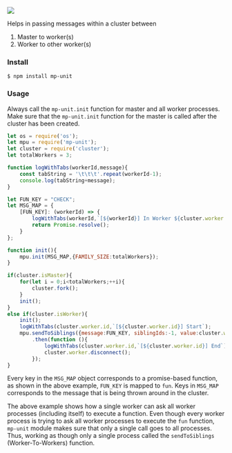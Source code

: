 [![](https://img.shields.io/bower/l/mi.svg?style=for-the-badge)](https://github.com/raw-ash/mpu)

Helps in passing messages within a cluster between
1) Master to worker(s)
2) Worker to other worker(s) 

### Install
`$ npm install mp-unit`

### Usage
Always call the `mp-unit.init` function for master and all worker processes. 
Make sure that the `mp-unit.init` function for the master is called after the cluster has been created.

```js
let os = require('os');
let mpu = require('mp-unit');
let cluster = require('cluster');
let totalWorkers = 3;

function logWithTabs(workerId,message){
    const tabString = '\t\t\t'.repeat(workerId-1);
    console.log(tabString+message);
}

let FUN_KEY = "CHECK";
let MSG_MAP = {
    [FUN_KEY]: (workerId) => {
        logWithTabs(workerId,`[${workerId}] In Worker ${cluster.worker.id}`);
        return Promise.resolve();
    }
};

function init(){
    mpu.init(MSG_MAP,{FAMILY_SIZE:totalWorkers});
}

if(cluster.isMaster){
    for(let i = 0;i<totalWorkers;++i){
        cluster.fork();
    }
    init();
}
else if(cluster.isWorker){
    init();
    logWithTabs(cluster.worker.id,`[${cluster.worker.id}] Start`);
    mpu.sendToSiblings({message:FUN_KEY, siblingIds:-1, value:cluster.worker.id})
        .then(function (){
            logWithTabs(cluster.worker.id,`[${cluster.worker.id}] End`);
            cluster.worker.disconnect();
        });
}
```

Every key in the `MSG_MAP` object corresponds to a promise-based function, as shown in the above example,
`FUN_KEY` is mapped to `fun`. Keys in `MSG_MAP` corresponds to the message that is being thrown
around in the cluster.

The above example shows how a single worker can ask all worker processes (including itself)
to execute a function. Even though every worker process is trying to ask all worker processes
to execute the `fun` function, `mp-unit` module makes sure that only a single call goes to all processes. 
Thus, working as though only a single process called the `sendToSiblings` (Worker-To-Workers) function.